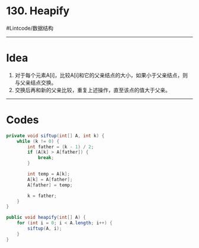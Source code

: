 # 130. Heapify
#Lintcode/数据结构
- - - -
# Idea
1. 对于每个元素A[i]，比较A[i]和它的父亲结点的大小，如果小于父亲结点，则与父亲结点交换。
2. 交换后再和新的父亲比较，重复上述操作，直至该点的值大于父亲。
- - - -
# Codes
```java
private void siftup(int[] A, int k) {
    while (k != 0) {
        int father = (k - 1) / 2;
        if (A[k] > A[father]) {
            break;
        }

        int temp = A[k];
        A[k] = A[father];
        A[father] = temp;

        k = father;
    }
}

public void heapify(int[] A) {
    for (int i = 0; i < A.length; i++) {
        siftup(A, i);
    }
}
```